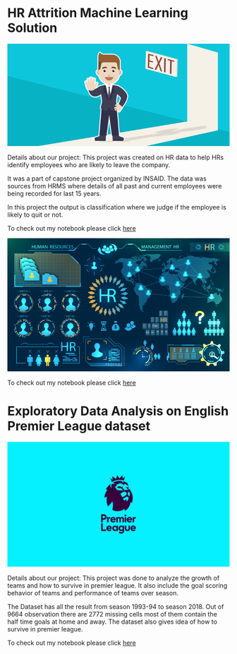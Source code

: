 # HR Attrition Machine Learning Solution

![](https://github.com/Aniket120998/hr-employee-attrition/blob/main/Attrtion.png?raw=true)

Details about our project:
This project was created on HR data to help HRs identify employees who are likely to leave the company.

It was a part of capstone project organized by INSAID. The data was sources from HRMS where details of all past and current employees were being recorded for last 15 years.

In this project the output is classification where we judge if the employee is likely to quit or not.

To check out my notebook please click [here](https://github.com/Aniket120998/hr-employee-attrition/blob/main/HR_Analytics.ipynb)

![](https://github.com/Aniket120998/hr-employee-attrition/blob/main/hr-analytics-10.jpg?raw=true)

To check out my notebook please click [here](https://github.com/Aniket120998/hr-employee-attrition/blob/main/HR_Analytics.ipynb)
# Exploratory Data Analysis on English Premier League dataset

![](https://github.com/Aniket120998/hr-employee-attrition/blob/main/epl.jpg?raw=true)

Details about our project:
This project was done to analyze the growth of teams and how to survive in premier league. It also include the goal scoring behavior of teams and performance of teams over season.

The Dataset has all the result from season 1993-94 to season 2018.  Out of 9664 observation there are 2772 missing cells most of them contain the half time goals at home and away. The dataset also gives idea of how to survive in premier league.

To check out my notebook please click [here](https://github.com/Aniket120998/hr-employee-attrition/blob/main/English%20Premier%20league%20dataset.ipynb)
